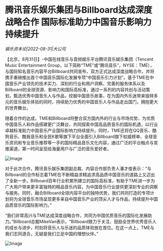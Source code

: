 # 腾讯音乐娱乐集团与Billboard达成深度战略合作 国际标准助力中国音乐影响力持续提升

*娱乐资本论|2022-08-31|大公司*

【北京，8月31日】-中国在线音乐与音频娱乐平台腾讯音乐娱乐集团（Tencent Music Entertainment Group，以下简称“TME”或“腾讯音乐”，NYSE：TME），与国际知名音乐内容平台Billboard共同宣布，双方正式达成深度战略合作，并将携手重磅推出首个中国音乐国际化发展专项“中国音乐引力计划”。基于TME在中国音乐产业领先的技术实力、深刻的行业和用户洞察、完善的服务体系以及Billboard的全球资源、影响力和国际高标准，通过一系列的内容共创与活动策划，甄选优秀中国音乐人与作品，挖掘中国音乐故事，在为国内外乐迷带来独特多元的音乐娱乐体验的同时，持续助力优秀的中国音乐人与作品走出国门，拥抱更大的世界舞台。

随着合作的达成，TME和Billboard将整合双方国内外的行业与市场优势，为优质中国音乐人和作品搭建更广泛舞台，共同探索中国高品质音乐的国际机遇，以行业卓越标准助力中国音乐产业国际影响力持续提升。同时，TME还将在QQ音乐、酷狗音乐、酷我音乐和全民K歌等旗下平台全面引入Billboard旗下权威榜单、全球音乐资讯和专业音乐推荐等一手的国际精品音乐文化内容，通过广泛的平台触点与宣推渠道，第一时间呈现给海量用户与广泛的音乐爱好者。

![Image](http://static.ylzbl.com/uploads/ueditor/php/upload/image/20220831/1661938466464808.jpeg)

对于此次合作，腾讯音乐娱乐集团副总裁、内容合作部负责人潘才俊表示：“与Billboard的合作标志着TME在不断精益求精追求高品质中国音乐的道路上又迈出了全新一步。Billboard百年行业积累所建立的国际高标准，有助于TME进一步为广大用户带来更丰富独特的精品音乐内容，为中国音乐行业提供更深刻专业的洞察与服务。同时，融合Billboard全球内容平台的独特优势，我们共同打造的专项计划将为全球音乐市场呈现更多来自中国音乐产业的顶尖人才与作品，持续提升中国品质音乐的国际影响力。”

“我们非常高兴与TME达成深度战略合作，共同为中国优质音乐的国际化发展助力。”Billboard总裁MikeVan表示，“Billboard致力于关注、鼓励全世界优秀音乐人的成长与进步，时刻将音乐人与乐迷的品质体验放在首位。在这一点上，TME与我们志同道合，无疑是我们立足中国的理想伙伴。”

![Image](http://static.ylzbl.com/uploads/ueditor/php/upload/image/20220831/1661938478931678.png)

